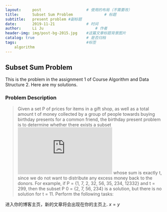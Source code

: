 ```yaml
---
layout:     post   				    # 使用的布局（不需要改）
title:      Subset Sum Problem				# 标题 
subtitle:   present problem #副标题
date:       2019-11-21 				# 时间
author:     Li Ju 						# 作者
header-img: img/post-bg-2015.jpg 	#这篇文章标题背景图片
catalog: true 						# 是否归档
tags:								#标签
    algorithm
---
```



## Subset Sum Problem
This is the problem in the assignment 1 of Course Algorithm and Data Structure 2. Here are my solutions.  
### Problem Description
> Given a set P of prices for items in a gift shop, as well as a total amount t of money collected by a group of people towards buying birthday presents for a common friend, 
the birthday present problem is to determine whether there exists a subset ![](http://latex.codecogs.com/gif.latex?P%27%5Csubseteq%20P) whose sum is exactly t,
since we do not want to distribute any excess money back to the donors. For example, if
P = {1, 7, 2, 32, 56, 35, 234, 12332} and t = 299, then the subset P
0 = {2, 7, 56, 234} is a solution,
but there is no solution for t = 11. Perform the following tasks:

进入你的博客主页，新的文章将会出现在你的主页上. $x = y$
